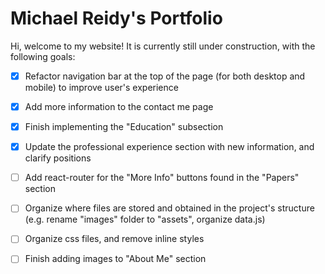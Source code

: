 # Michael Reidy's Portfolio

Hi, welcome to my website! It is currently still under construction, with the following goals:

- [x] Refactor navigation bar at the top of the page (for both desktop and mobile) to improve user's experience
- [x] Add more information to the contact me page
- [x] Finish implementing the "Education" subsection
- [x] Update the professional experience section with new information, and clarify positions
- [ ] Add react-router for the "More Info" buttons found in the "Papers" section
- [ ] Organize where files are stored and obtained in the project's structure (e.g. rename "images" folder to "assets", organize data.js)
- [ ] Organize css files, and remove inline styles
- [ ] Finish adding images to "About Me" section




